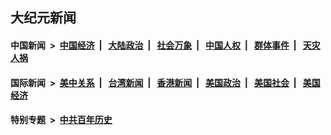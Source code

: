 ## 大纪元新闻

#### 中国新闻 &nbsp;>&nbsp; [中国经济](indexes/ncid283/README.md?05072045) &nbsp;| &nbsp; [大陆政治](indexes/ncid277/README.md?05072045) &nbsp;| &nbsp; [社会万象](indexes/ncid282/README.md?05072045) &nbsp;| &nbsp; [中国人权](indexes/ncid278/README.md?05072045) &nbsp;| &nbsp; [群体事件](indexes/ncid279/README.md?05072045) &nbsp;| &nbsp; [天灾人祸](indexes/ncid280/README.md?05072045)

#### 国际新闻 &nbsp;>&nbsp; [美中关系](indexes/nf1412576/README.md?05072045) &nbsp;| &nbsp; [台湾新闻](indexes/ncid1349361/README.md?05072045) &nbsp;| &nbsp; [香港新闻](indexes/ncid1349362/README.md?05072045) &nbsp;| &nbsp; [美国政治](indexes/ncid1078159/README.md?05072045) &nbsp;| &nbsp; [美国社会](indexes/ncid1078160/README.md?05072045) &nbsp;| &nbsp; [美国经济](indexes/ncid1078158/README.md?05072045)

#### 特别专题 &nbsp;>&nbsp; [中共百年历史](https://github.com/easy2view/epoch-special/blob/master/README.md?05072045)  
